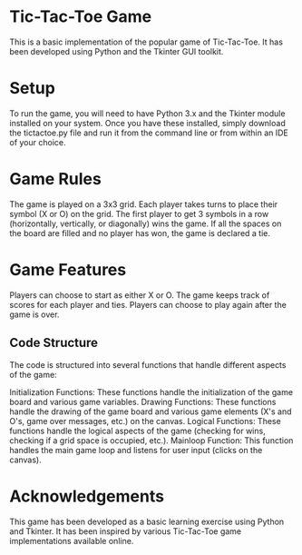 <h1>Tic-Tac-Toe Game</h1>
This is a basic implementation of the popular game of Tic-Tac-Toe. It has been developed using Python and the Tkinter GUI toolkit.

<h1>Setup</h1>
To run the game, you will need to have Python 3.x and the Tkinter module installed on your system. Once you have these installed, simply download the tictactoe.py file and run it from the command line or from within an IDE of your choice.

<h1>Game Rules</h1>
The game is played on a 3x3 grid. Each player takes turns to place their symbol (X or O) on the grid. The first player to get 3 symbols in a row (horizontally, vertically, or diagonally) wins the game. If all the spaces on the board are filled and no player has won, the game is declared a tie.

<h1>Game Features</h1>
Players can choose to start as either X or O.
The game keeps track of scores for each player and ties.
Players can choose to play again after the game is over.
<h2>Code Structure</h2>
The code is structured into several functions that handle different aspects of the game:

Initialization Functions: These functions handle the initialization of the game board and various game variables.
Drawing Functions: These functions handle the drawing of the game board and various game elements (X's and O's, game over messages, etc.) on the canvas.
Logical Functions: These functions handle the logical aspects of the game (checking for wins, checking if a grid space is occupied, etc.).
Mainloop Function: This function handles the main game loop and listens for user input (clicks on the canvas).
<h1>Acknowledgements</h1>
This game has been developed as a basic learning exercise using Python and Tkinter. It has been inspired by various Tic-Tac-Toe game implementations available online.
